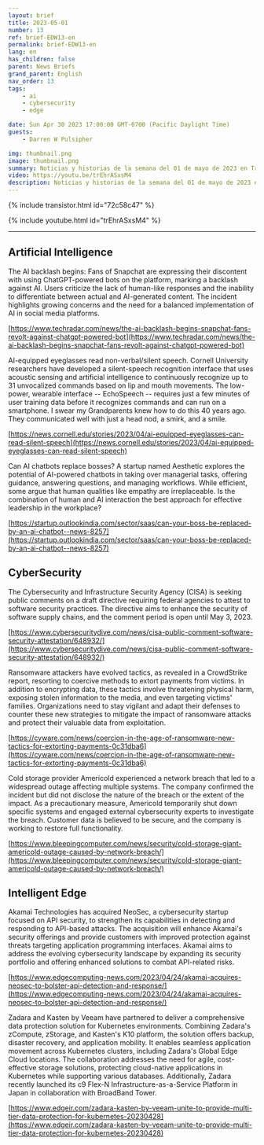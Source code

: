 ```yaml
---
layout: brief
title: 2023-05-01
number: 13
ref: brief-EDW13-en
permalink: brief-EDW13-en
lang: en
has_children: false
parent: News Briefs
grand_parent: English
nav_order: 13
tags:
    - ai
    - cybersecurity
    - edge

date: Sun Apr 30 2023 17:00:00 GMT-0700 (Pacific Daylight Time)
guests:
    - Darren W Pulsipher

img: thumbnail.png
image: thumbnail.png
summary: Noticias y historias de la semana del 01 de mayo de 2023 en Transformación Digital, que incluyen ciberataques e inteligencia periférica, inteligencia artificial de comunicación no verbal y fusiones de empresas en el espacio de IoT.
video: https://youtu.be/trEhrASxsM4
description: Noticias y historias de la semana del 01 de mayo de 2023 en Transformación Digital, que incluyen ciberataques e inteligencia periférica, inteligencia artificial de comunicación no verbal y fusiones de empresas en el espacio de IoT.
---
```



{% include transistor.html id="72c58c47" %}



{% include youtube.html id="trEhrASxsM4" %}


---

## Artificial Intelligence

The AI backlash begins: Fans of Snapchat are expressing their discontent with using ChatGPT-powered bots on the platform, marking a backlash against AI. Users criticize the lack of human-like responses and the inability to differentiate between actual and AI-generated content. The incident highlights growing concerns and the need for a balanced implementation of AI in social media platforms.

[https://www.techradar.com/news/the-ai-backlash-begins-snapchat-fans-revolt-against-chatgpt-powered-bot](https://www.techradar.com/news/the-ai-backlash-begins-snapchat-fans-revolt-against-chatgpt-powered-bot)

AI-equipped eyeglasses read non-verbal/silent speech. Cornell University researchers have developed a silent-speech recognition interface that uses acoustic sensing and artificial intelligence to continuously recognize up to 31 unvocalized commands based on lip and mouth movements. The low-power, wearable interface -- EchoSpeech -- requires just a few minutes of user training data before it recognizes commands and can run on a smartphone. I swear my Grandparents knew how to do this 40 years ago. They communicated well with just a head nod, a smirk, and a smile.

[https://news.cornell.edu/stories/2023/04/ai-equipped-eyeglasses-can-read-silent-speech](https://news.cornell.edu/stories/2023/04/ai-equipped-eyeglasses-can-read-silent-speech)

Can AI chatbots replace bosses? A startup named Aesthetic explores the potential of AI-powered chatbots in taking over managerial tasks, offering guidance, answering questions, and managing workflows. While efficient, some argue that human qualities like empathy are irreplaceable. Is the combination of human and AI interaction the best approach for effective leadership in the workplace?

[https://startup.outlookindia.com/sector/saas/can-your-boss-be-replaced-by-an-ai-chatbot--news-8257](https://startup.outlookindia.com/sector/saas/can-your-boss-be-replaced-by-an-ai-chatbot--news-8257)

## CyberSecurity

The Cybersecurity and Infrastructure Security Agency (CISA) is seeking public comments on a draft directive requiring federal agencies to attest to software security practices. The directive aims to enhance the security of software supply chains, and the comment period is open until May 3, 2023.

[https://www.cybersecuritydive.com/news/cisa-public-comment-software-security-attestation/648932/](https://www.cybersecuritydive.com/news/cisa-public-comment-software-security-attestation/648932/)

Ransomware attackers have evolved tactics, as revealed in a CrowdStrike report, resorting to coercive methods to extort payments from victims. In addition to encrypting data, these tactics involve threatening physical harm, exposing stolen information to the media, and even targeting victims' families. Organizations need to stay vigilant and adapt their defenses to counter these new strategies to mitigate the impact of ransomware attacks and protect their valuable data from exploitation.

[https://cyware.com/news/coercion-in-the-age-of-ransomware-new-tactics-for-extorting-payments-0c31dba6](https://cyware.com/news/coercion-in-the-age-of-ransomware-new-tactics-for-extorting-payments-0c31dba6)

Cold storage provider Americold experienced a network breach that led to a widespread outage affecting multiple systems. The company confirmed the incident but did not disclose the nature of the breach or the extent of the impact. As a precautionary measure, Americold temporarily shut down specific systems and engaged external cybersecurity experts to investigate the breach. Customer data is believed to be secure, and the company is working to restore full functionality.

[https://www.bleepingcomputer.com/news/security/cold-storage-giant-americold-outage-caused-by-network-breach/](https://www.bleepingcomputer.com/news/security/cold-storage-giant-americold-outage-caused-by-network-breach/)

## Intelligent Edge

Akamai Technologies has acquired NeoSec, a cybersecurity startup focused on API security, to strengthen its capabilities in detecting and responding to API-based attacks. The acquisition will enhance Akamai's security offerings and provide customers with improved protection against threats targeting application programming interfaces. Akamai aims to address the evolving cybersecurity landscape by expanding its security portfolio and offering enhanced solutions to combat API-related risks.

[https://www.edgecomputing-news.com/2023/04/24/akamai-acquires-neosec-to-bolster-api-detection-and-response/](https://www.edgecomputing-news.com/2023/04/24/akamai-acquires-neosec-to-bolster-api-detection-and-response/)

Zadara and Kasten by Veeam have partnered to deliver a comprehensive data protection solution for Kubernetes environments. Combining Zadara's zCompute, zStorage, and Kasten's K10 platform, the solution offers backup, disaster recovery, and application mobility. It enables seamless application movement across Kubernetes clusters, including Zadara's Global Edge Cloud locations. The collaboration addresses the need for agile, cost-effective storage solutions, protecting cloud-native applications in Kubernetes while supporting various databases. Additionally, Zadara recently launched its c9 Flex-N Infrastructure-as-a-Service Platform in Japan in collaboration with BroadBand Tower.

[https://www.edgeir.com/zadara-kasten-by-veeam-unite-to-provide-multi-tier-data-protection-for-kubernetes-20230428](https://www.edgeir.com/zadara-kasten-by-veeam-unite-to-provide-multi-tier-data-protection-for-kubernetes-20230428)


